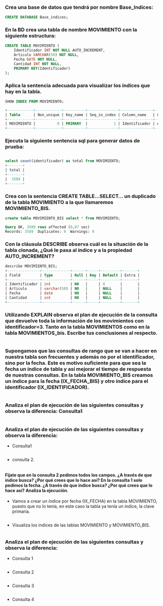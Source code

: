 
### Crea una base de datos que tendrá por nombre Base_Indices:

```sql
CREATE DATABASE Base_indices;
```
### En la BD crea una tabla de nombre MOVIMIENTO con la siguiente estructura:

```sql
CREATE TABLE MOVIMIENTO (
    Identificador INT NOT NULL AUTO_INCREMENT,
    Articulo VARCHAR(50) NOT NULL,
    Fecha DATE NOT NULL,
    Cantidad INT NOT NULL,
    PRIMARY KEY(Identificador)
);

```
### Aplica la sentencia adecuada para visualizar los índices que hay en la tabla.

```sql
SHOW INDEX FROM MOVIMIENTO;

+------------+------------+----------+--------------+---------------+-----------+-------------+----------+--------+------+------------+---------+---------------+---------+------------+
| Table      | Non_unique | Key_name | Seq_in_index | Column_name   | Collation | Cardinality | Sub_part | Packed | Null | Index_type | Comment | Index_comment | Visible | Expression |
+------------+------------+----------+--------------+---------------+-----------+-------------+----------+--------+------+------------+---------+---------------+---------+------------+
| MOVIMIENTO |          0 | PRIMARY  |            1 | Identificador | A         |           0 |     NULL |   NULL |      | BTREE      |         |               | YES     | NULL       |
+------------+------------+----------+--------------+---------------+-----------+-------------+----------+--------+------+------------+---------+---------------+---------+------------+

```
### Ejecuta la siguiente sentencia sql para generar datos de prueba:

```sql

select count(identificador) as total from MOVIMIENTO;
+-------+
| total |
+-------+
|  3589 |
+-------+

```
### Crea con la sentencia CREATE TABLE…SELECT… un duplicado de la tabla MOVIMIENTO a la que llamaremos MOVIMIENTO_BIS.

```sql
create table MOVIMIENTO_BIS select * from MOVIMIENTO;

Query OK, 3589 rows affected (0,07 sec)
Records: 3589  Duplicates: 0  Warnings: 0

```

### Con la cláusula DESCRIBE observa cuál es la situación de la tabla clonada, ¿Qué le pasa al índice y a la propiedad AUTO_INCREMENT?

```sql
describe MOVIMIENTO_BIS;
+---------------+-------------+------+-----+---------+-------+
| Field         | Type        | Null | Key | Default | Extra |
+---------------+-------------+------+-----+---------+-------+
| Identificador | int         | NO   |     | 0       |       |
| Articulo      | varchar(50) | NO   |     | NULL    |       |
| Fecha         | date        | NO   |     | NULL    |       |
| Cantidad      | int         | NO   |     | NULL    |       |
+---------------+-------------+------+-----+---------+-------+

```

### Utilizando EXPLAIN observa el plan de ejecución de la consulta que devuelve toda la información de los movimientos con identificador=3. Tanto en la tabla MOVIMIENTOS como en la tabla MOVIMIENTOS_bis. Escribe tus conclusiones al respecto.

```sql


```
### Supongamos que las consultas de rango que se van a hacer en nuestra tabla son frecuentes y además no por el identificador, sino por la fecha. Este es motivo suficiente para que sea la fecha un índice de tabla y así mejorar el tiempo de respuesta de nuestras consultas. En la tabla MOVIMIENTO_BIS creamos un índice para la fecha (IX_FECHA_BIS) y otro índice para el identificador (IX_IDENTIFICADOR).

```sql


```

### Analiza el plan de ejecución de las siguientes consultas y observa la diferencia: Consulta1

```sql


```

### Analiza el plan de ejecución de las siguientes consultas y observa la diferencia: 
- Consulta1

```sql


```

- consulta 2.

```sql


```

#### Fijate que en la consulta 2 pedimos todos los campos. ¿A través de que índice busca? ¿Por qué crees que lo hace así? En la consulta 1 solo pedimos la fecha. ¿A través de que índice busca? ¿Por qué crees que lo hace así? Analiza la ejecución.

- Vamos a crear un índice por fecha (IX_FECHA) en la tabla MOVIMIENTO, puesto que no lo tenía, en este caso la tabla ya tenía un indice, la clave primaria.

```sql

```
- Visualiza los indices de las tablas MOVIMIENTO y MOVIMIENTO_BIS.

```sql

```

### Analiza el plan de ejecución de las siguientes consultas y observa la diferencia:
- Consulta 1

```sql

```
- Consulta 2

```sql

```

- Consulta 3

```sql

```

- Consulta 4

```sql

```
